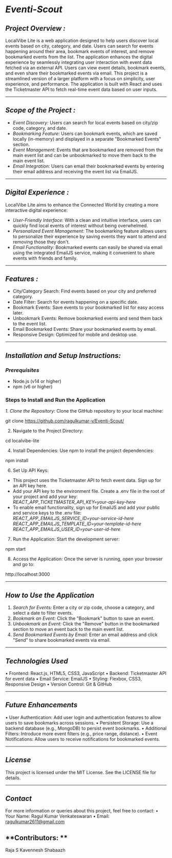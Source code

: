 # *Eventi-Scout*

## *Project Overview :*
LocalVibe Lite is a web application designed to help users discover local events based on city, category, and date. Users can search for events happening around their area, bookmark events of interest, and remove bookmarked events from the list. The application enhances the digital experience by seamlessly integrating user interaction with event data fetched via an external API. Users can view event details, bookmark events, and even share their bookmarked events via email.
This project is a streamlined version of a larger platform with a focus on simplicity, user experience, and performance. The application is built with React and uses the Ticketmaster API to fetch real-time event data based on user inputs.
________________________________________
## *Scope of the Project :*
- *Event Discovery:* Users can search for local events based on city/zip code, category, and date.
- *Bookmarking Feature:* Users can bookmark events, which are saved locally (in-memory) and displayed in a separate "Bookmarked Events" section.
- *Event Management:* Events that are bookmarked are removed from the main event list and can be unbookmarked to move them back to the main event list.
- *Email Integration:* Users can email their bookmarked events by entering their email address and receiving the event list via EmailJS.
________________________________________
## *Digital Experience :*
LocalVibe Lite aims to enhance the Connected World by creating a more interactive digital experience:
- *User-Friendly Interface:* With a clean and intuitive interface, users can quickly find local events of interest without being overwhelmed.
- *Personalized Event Management:* The bookmarking feature allows users to personalize their experience by saving events they want to attend and removing those they don't.
- *Email Functionality:* Bookmarked events can easily be shared via email using the integrated EmailJS service, making it convenient to share events with friends and family.
________________________________________
## *Features :*
- City/Category Search: Find events based on your city and preferred category.
- Date Filter: Search for events happening on a specific date.
- Bookmark Events: Save events to your bookmarked list for easy access later.
- Unbookmark Events: Remove bookmarked events and send them back to the event list.
- Email Bookmarked Events: Share your bookmarked events by email.
- Responsive Design: Optimized for mobile and desktop use.
________________________________________
## *Installation and Setup Instructions:*
### *Prerequisites*
- Node.js (v14 or higher)
- npm (v6 or higher)
### Steps to Install and Run the Application
*1.	Clone the Repository:* Clone the GitHub repository to your local machine:


git clone https://github.com/ragulkumar-v/Eventi-Scout/


2.	Navigate to the Project Directory:
   
cd localvibe-lite

4.	Install Dependencies: Use npm to install the project dependencies:

npm install

6.	Set Up API Keys:
- This project uses the Ticketmaster API to fetch event data. Sign up for an API key here.
- Add your API key to the environment file. Create a .env file in the root of your project and add your key:
*REACT_APP_TICKETMASTER_API_KEY=your-api-key-here*
- To enable email functionality, sign up for EmailJS and add your public and service keys to the .env file:
*REACT_APP_EMAILJS_SERVICE_ID=your-service-id-here*
*REACT_APP_EMAILJS_TEMPLATE_ID=your-template-id-here*
*REACT_APP_EMAILJS_USER_ID=your-user-id-here*
7.	Run the Application: Start the development server:

npm start

8.	Access the Application: Once the server is running, open your browser and go to:

http://localhost:3000

________________________________________
## *How to Use the Application*
1.	*Search for Events:* Enter a city or zip code, choose a category, and select a date to filter events.
2.	*Bookmark an Event:* Click the "Bookmark" button to save an event.
3.	*Unbookmark an Event:* Click the "Remove" button in the bookmarked section to move an event back to the main event list.
4.	*Send Bookmarked Events by Email:* Enter an email address and click "Send" to share bookmarked events via email.
________________________________________
## *Technologies Used*
•	Frontend: React.js, HTML5, CSS3, JavaScript
•	Backend: Ticketmaster API for event data
•	Email Service: EmailJS
•	Styling: Flexbox, CSS3, Responsive Design
•	Version Control: Git & GitHub
________________________________________
## *Future Enhancements*
•	User Authentication: Add user login and authentication features to allow users to save bookmarks across sessions.
•	Persistent Storage: Use a backend database (e.g., MongoDB) to persist event bookmarks.
•	Additional Filters: Introduce more event filters (e.g., price range, distance).
•	Event Notifications: Allow users to receive notifications for bookmarked events.
________________________________________
## *License*
This project is licensed under the MIT License. See the LICENSE file for details.
________________________________________
## *Contact*
For more information or queries about this project, feel free to contact:
•	Your Name: Ragul Kumar Venkateswaran
•	Email: ragulkumar2611@gmail.com
## **Contributors: **
Raja S
Kavennesh
Shabaazh
